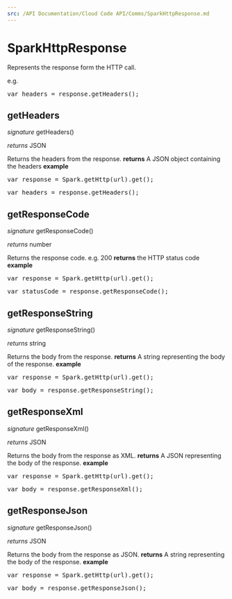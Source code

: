 ```yaml
---
src: /API Documentation/Cloud Code API/Comms/SparkHttpResponse.md
---
```


# SparkHttpResponse

Represents the response form the HTTP call.

e.g.

<pre rel="highlighter" code-brush="js" contenteditable="false">var headers = response.getHeaders();</pre>


## getHeaders
_signature_ getHeaders()</p>
_returns_ JSON</p>
Returns the headers from the response.
<b>returns</b>
A JSON object containing the headers
<b>example</b>
<pre rel="highlighter" code-brush="js" contenteditable="false">var response = Spark.getHttp(url).get();</pre>
<pre rel="highlighter" code-brush="js" contenteditable="false">var headers = response.getHeaders();</pre>

## getResponseCode
_signature_ getResponseCode()</p>
_returns_ number</p>
Returns the response code.
e.g. 200
<b>returns</b>
the HTTP status code
<b>example</b>
<pre rel="highlighter" code-brush="js" contenteditable="false">var response = Spark.getHttp(url).get();</pre>
<pre rel="highlighter" code-brush="js" contenteditable="false">var statusCode = response.getResponseCode();</pre>

## getResponseString
_signature_ getResponseString()</p>
_returns_ string</p>
Returns the body from the response.
<b>returns</b>
A string representing the body of the response.
<b>example</b>
<pre rel="highlighter" code-brush="js" contenteditable="false">var response = Spark.getHttp(url).get();</pre>
<pre rel="highlighter" code-brush="js" contenteditable="false">var body = response.getResponseString();</pre>

## getResponseXml
_signature_ getResponseXml()</p>
_returns_ JSON</p>
Returns the body from the response as XML.
<b>returns</b>
A JSON representing the body of the response.
<b>example</b>
<pre rel="highlighter" code-brush="js" contenteditable="false">var response = Spark.getHttp(url).get();</pre>
<pre rel="highlighter" code-brush="js" contenteditable="false">var body = response.getResponseXml();</pre>

## getResponseJson
_signature_ getResponseJson()</p>
_returns_ JSON</p>
Returns the body from the response as JSON.
<b>returns</b>
A string representing the body of the response.
<b>example</b>
<pre rel="highlighter" code-brush="js" contenteditable="false">var response = Spark.getHttp(url).get();</pre>
<pre rel="highlighter" code-brush="js" contenteditable="false">var body = response.getResponseJson();</pre>

